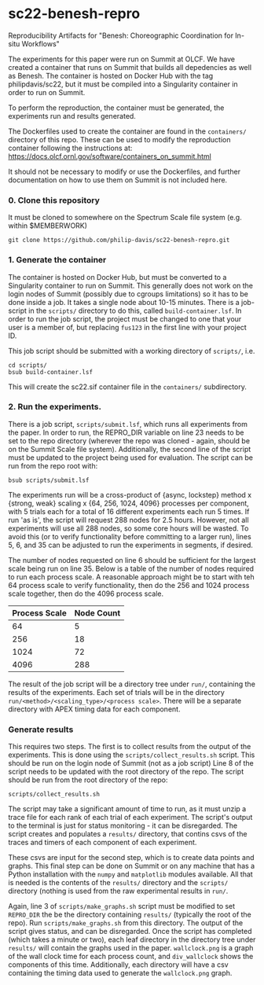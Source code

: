 # sc22-benesh-repro
Reproducibility Artifacts for "Benesh: Choreographic Coordination for In-situ Workflows"

The experiments for this paper were run on Summit at OLCF. We have created a container that runs on Summit that builds all depedencies as well as Benesh. The container is hosted on Docker Hub with the tag philipdavis/sc22, but it must be compiled into a Singularity container in order to run on Summit.

To perform the reproduction, the container must be generated, the experiments run and results generated.

The Dockerfiles used to create the container are found in the `containers/` directory of this repo. These can be used to modify the reproduction container following the instructions at:
https://docs.olcf.ornl.gov/software/containers_on_summit.html

It should not be necessary to modify or use the Dockerfiles, and further documentation on how to use them on Summit is not included here.

### 0. Clone this repository 
It must be cloned to somewhere on the Spectrum Scale file system (e.g. within $MEMBERWORK)

`git clone https://github.com/philip-davis/sc22-benesh-repro.git`

### 1. Generate the container

The container is hosted on Docker Hub, but must be converted to a Singularity container to run on Summit. This generally does not work on the login nodes of Summit (possibly due to cgroups limitations) so it has to be done inside a job. It takes a single node about 10-15 minutes. There is a job-script in the `scripts/` directory to do this, called `build-container.lsf`. In order to run the job script, the project must be changed to one that your user is a member of, but replacing `fus123` in the first line with your project ID.

This job script should be submitted with a working directory of `scripts/`, i.e.

```
cd scripts/
bsub build-container.lsf
```

This will create the sc22.sif container file in the `containers/` subdirectory.

### 2. Run the experiments.

There is a job script, `scripts/submit.lsf`, which runs all experiments from the paper. In order to run, the REPRO_DIR variable on line 23 needs to be set to the repo directory (wherever the repo was cloned - again, should be on the Summit Scale file system). Additionally, the second line of the script must be updated to the project being used for evaluation. The script can be run from the repo root with:

`bsub scripts/submit.lsf`

The experiments run will be a cross-product of {async, lockstep} method x {strong, weak} scaling x {64, 256, 1024, 4096} processes per component, with 5 trials each for a total of 16 different experiments each run 5 times. If run 'as is', the script will request 288 nodes for 2.5 hours. However, not all experiments will use all 288 nodes, so some core hours will be wasted. To avoid this (or to verify functionality before committing to a larger run), lines 5, 6, and 35 can be adjusted to run the experiments in segments, if desired.

The number of nodes requested on line 6 should be sufficient for the largest scale being run on line 35. Below is a table of the number of nodes required to run each process scale. A reasonable approach might be to start with teh 64 process scale to verify functionality, then do the 256 and 1024 process scale together, then do the 4096 process scale.

| Process Scale | Node Count |
| ----------- | ----------- |
| 64 | 5 |
| 256 | 18 |
| 1024 | 72 |
| 4096 | 288 | 

The result of the job script will be a directory tree under `run/`, containing the results of the experiments. Each set of trials will be in the directory `run/<method>/<scaling_type>/<process scale>`. There will be a separate directory with APEX timing data for each component.

### Generate results
This requires two steps. The first is to collect results from the output of the experiments. This is done using the `scripts/collect_results.sh` script. This should be run on the login node of Summit (not as a job script) Line 8 of the script needs to be updated with the root directory of the repo. The script should be run from the root directory of the repo:

`scripts/collect_results.sh`

The script may take a significant amount of time to run, as it must unzip a trace file for each rank of each trial of each experiment. The script's output to the terminal is just for status monitoring - it can be disregarded. The script creates and populates a `results/` directory, that contins csvs of the traces and timers of each component of each experiment.

These csvs are input for the second step, which is to create data points and graphs. This final step can be done on Summit or on any machine that has a Python installation with the `numpy` and `matplotlib` modules available. All that is needed is the contents of the `results/` directory and the `scripts/` directory (nothing is used from the raw experimental results in `run/`.

Again, line 3 of `scripts/make_graphs.sh` script must be modified to set `REPRO_DIR` the be the directory containing `results/` (typically the root of the repo). Run `scripts/make_graphs.sh` from this directory. The output of the script gives status, and can be disregarded. Once the script has completed (which takes a minute or two), each leaf directory in the directory tree under `results/` will contain the graphs used in the paper. `wallclock.png` is a graph of the wall clock time for each process count, and `div_wallclock` shows the components of this time. Additionally, each directory will have a csv containing the timing data used to generate the `wallclock.png` graph.
